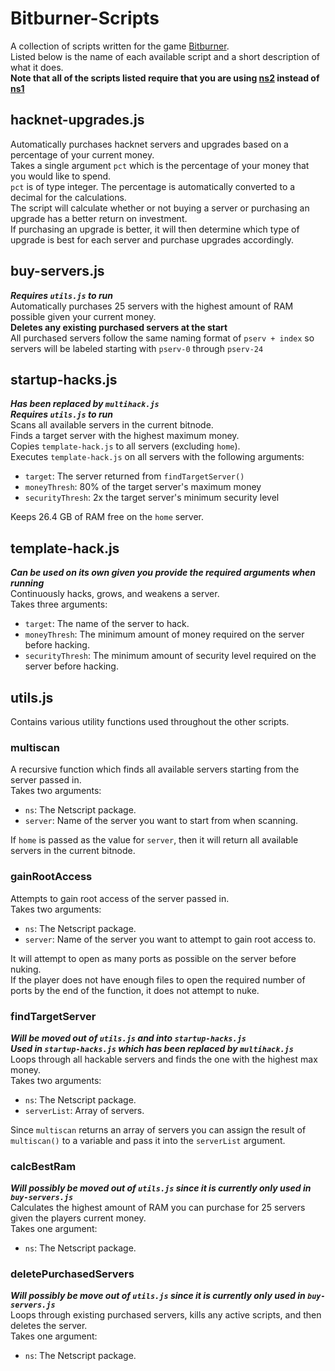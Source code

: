 # Bitburner-Scripts
A collection of scripts written for the game [Bitburner](https://store.steampowered.com/app/1812820/Bitburner/).\
Listed below is the name of each available script and a short description of what it does.\
__Note that all of the scripts listed require that you are using [ns2](https://bitburner.readthedocs.io/en/latest/netscript/netscriptjs.html) instead of [ns1](https://bitburner.readthedocs.io/en/latest/netscript/netscript1.html)__

## hacknet-upgrades.js
Automatically purchases hacknet servers and upgrades based on a percentage of your current money.\
Takes a single argument `pct` which is the percentage of your money that you would like to spend.\
`pct` is of type integer. The percentage is automatically converted to a decimal for the calculations.\
The script will calculate whether or not buying a server or purchasing an upgrade has a better return on investment.\
If purchasing an upgrade is better, it will then determine which type of upgrade is best for each server and purchase upgrades accordingly.

## buy-servers.js
___Requires `utils.js` to run___\
Automatically purchases 25 servers with the highest amount of RAM possible given your current money.\
__Deletes any existing purchased servers at the start__\
All purchased servers follow the same naming format of `pserv + index` so servers will be labeled starting with `pserv-0` through `pserv-24`

## startup-hacks.js
___Has been replaced by `multihack.js`___\
___Requires `utils.js` to run___\
Scans all available servers in the current bitnode.\
Finds a target server with the highest maximum money.\
Copies `template-hack.js` to all servers (excluding `home`).\
Executes `template-hack.js` on all servers with the following arguments:
- `target`: The server returned from `findTargetServer()`
- `moneyThresh`: 80% of the target server's maximum money
- `securityThresh`: 2x the target server's minimum security level

Keeps 26.4 GB of RAM free on the `home` server.

## template-hack.js
___Can be used on its own given you provide the required arguments when running___\
Continuously hacks, grows, and weakens a server.\
Takes three arguments:
- `target`: The name of the server to hack.
- `moneyThresh`: The minimum amount of money required on the server before hacking.
- `securityThresh`: The minimum amount of security level required on the server before hacking.

## utils.js
Contains various utility functions used throughout the other scripts.

### multiscan
A recursive function which finds all available servers starting from the server passed in.\
Takes two arguments:
- `ns`: The Netscript package.
- `server`: Name of the server you want to start from when scanning.

If `home` is passed as the value for `server`, then it will return all available servers in the current bitnode.

### gainRootAccess
Attempts to gain root access of the server passed in.\
Takes two arguments:
- `ns`: The Netscript package.
- `server`: Name of the server you want to attempt to gain root access to.

It will attempt to open as many ports as possible on the server before nuking.\
If the player does not have enough files to open the required number of ports by the end of the function, it does not attempt to nuke.

### findTargetServer
___Will be moved out of `utils.js` and into `startup-hacks.js`___\
___Used in `startup-hacks.js` which has been replaced by `multihack.js`___\
Loops through all hackable servers and finds the one with the highest max money.\
Takes two arguments:
- `ns`: The Netscript package.
- `serverList`: Array of servers.

Since `multiscan` returns an array of servers you can assign the result of `multiscan()` to a variable and pass it into the `serverList` argument.

### calcBestRam
___Will possibly be moved out of `utils.js` since it is currently only used in `buy-servers.js`___\
Calculates the highest amount of RAM you can purchase for 25 servers given the players current money.\
Takes one argument:
- `ns`: The Netscript package.

### deletePurchasedServers
___Will possibly be move out of `utils.js` since it is currently only used in `buy-servers.js`___\
Loops through existing purchased servers, kills any active scripts, and then deletes the server.\
Takes one argument:
- `ns`: The Netscript package.
